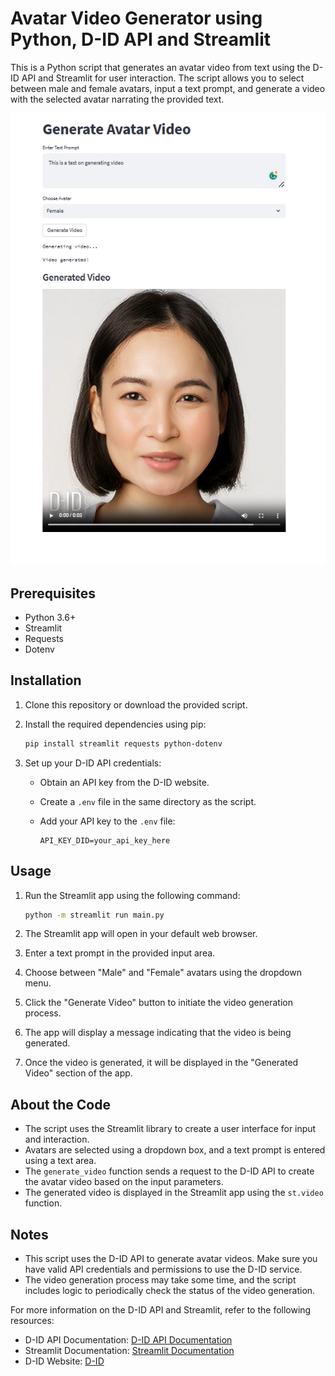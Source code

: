# Avatar Video Generator using Python, D-ID API and Streamlit

This is a Python script that generates an avatar video from text using the D-ID API and Streamlit for user interaction.
The script allows you to select between male and female avatars, input a text prompt, and generate a video with the selected avatar
narrating the provided text.

![Example Output](images/output.png)

## Prerequisites

- Python 3.6+
- Streamlit
- Requests
- Dotenv

## Installation

1. Clone this repository or download the provided script.

2. Install the required dependencies using pip:

   ```bash
   pip install streamlit requests python-dotenv
   ```

3. Set up your D-ID API credentials:

   - Obtain an API key from the D-ID website.
   - Create a `.env` file in the same directory as the script.
   - Add your API key to the `.env` file:

     ```env
     API_KEY_DID=your_api_key_here
     ```

## Usage

1. Run the Streamlit app using the following command:

   ```bash
   python -m streamlit run main.py
   ```

2. The Streamlit app will open in your default web browser.

3. Enter a text prompt in the provided input area.

4. Choose between "Male" and "Female" avatars using the dropdown menu.

5. Click the "Generate Video" button to initiate the video generation process.

6. The app will display a message indicating that the video is being generated.

7. Once the video is generated, it will be displayed in the "Generated Video" section of the app.

## About the Code

- The script uses the Streamlit library to create a user interface for input and interaction.
- Avatars are selected using a dropdown box, and a text prompt is entered using a text area.
- The `generate_video` function sends a request to the D-ID API to create the avatar video based on the input parameters.
- The generated video is displayed in the Streamlit app using the `st.video` function.

## Notes

- This script uses the D-ID API to generate avatar videos. Make sure you have valid API credentials and permissions to use the D-ID service.
- The video generation process may take some time, and the script includes logic to periodically check the status of the video generation.

For more information on the D-ID API and Streamlit, refer to the following resources:

- D-ID API Documentation: [D-ID API Documentation](https://docs.d-id.com/)
- Streamlit Documentation: [Streamlit Documentation](https://docs.streamlit.io/)
- D-ID Website: [D-ID](https://d-id.com/)
